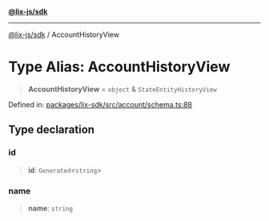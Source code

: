 [**@lix-js/sdk**](../README.md)

***

[@lix-js/sdk](../README.md) / AccountHistoryView

# Type Alias: AccountHistoryView

> **AccountHistoryView** = `object` & `StateEntityHistoryView`

Defined in: [packages/lix-sdk/src/account/schema.ts:88](https://github.com/opral/monorepo/blob/fb8153a2c5d4710eaaabf056fe653be88060a185/packages/lix-sdk/src/account/schema.ts#L88)

## Type declaration

### id

> **id**: `Generated`\<`string`\>

### name

> **name**: `string`
